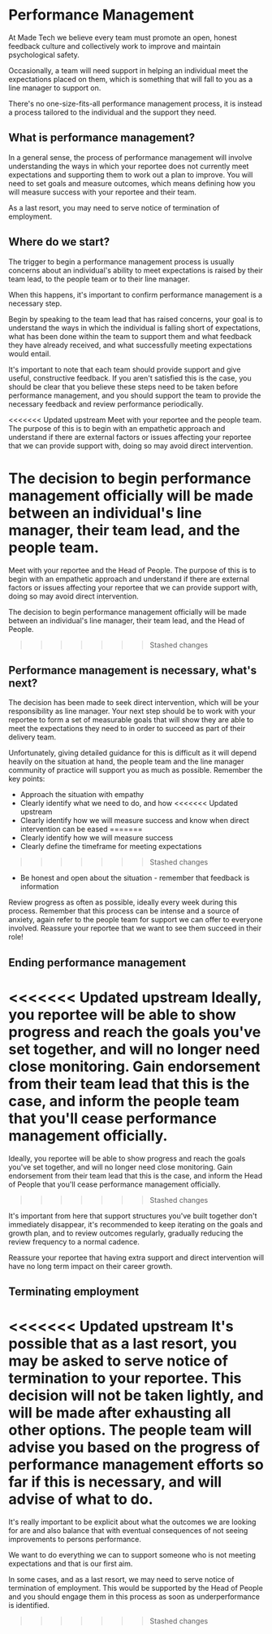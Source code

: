 # Performance Management

At Made Tech we believe every team must promote an open, honest feedback culture and collectively work to improve and maintain psychological safety.

Occasionally, a team will need support in helping an individual meet the expectations placed on them, which is something that will fall to you as a line manager to support on.

There's no one-size-fits-all performance management process, it is instead a process tailored to the individual and the support they need.

## What is performance management?

In a general sense, the process of performance management will involve understanding the ways in which your reportee does not currently meet expectations and supporting them to work out a plan to improve. You will need to set goals and measure outcomes, which means defining how you will measure success with your reportee and their team.

As a last resort, you may need to serve notice of termination of employment.

## Where do we start?

The trigger to begin a performance management process is usually concerns about an individual's ability to meet expectations is raised by their team lead, to the people team or to their line manager.

When this happens, it's important to confirm performance management is a necessary step.

Begin by speaking to the team lead that has raised concerns, your goal is to understand the ways in which the individual is falling short of expectations, what has been done within the team to support them and what feedback they have already received, and what successfully meeting expectations would entail.

It's important to note that each team should provide support and give useful, constructive feedback. If you aren't satisfied this is the case, you should be clear that you believe these steps need to be taken before performance management, and you should support the team to provide the necessary feedback and review performance periodically.

<<<<<<< Updated upstream
Meet with your reportee and the people team. The purpose of this is to begin with an empathetic approach and understand if there are external factors or issues affecting your reportee that we can provide support with, doing so may avoid direct intervention.

The decision to begin performance management officially will be made between an individual's line manager, their team lead, and the people team.
=======
Meet with your reportee and the Head of People. The purpose of this is to begin with an empathetic approach and understand if there are external factors or issues affecting your reportee that we can provide support with, doing so may avoid direct intervention.

The decision to begin performance management officially will be made between an individual's line manager, their team lead, and the Head of People.
>>>>>>> Stashed changes

## Performance management is necessary, what's next?

The decision has been made to seek direct intervention, which will be your responsibility as line manager. Your next step should be to work with your reportee to form a set of measurable goals that will show they are able to meet the expectations they need to in order to succeed as part of their delivery team.

Unfortunately, giving detailed guidance for this is difficult as it will depend heavily on the situation at hand, the people team and the line manager community of practice will support you as much as possible. Remember the key points:
 - Approach the situation with empathy
 - Clearly identify what we need to do, and how
<<<<<<< Updated upstream
 - Clearly identify how we will measure success and know when direct intervention can be eased
=======
 - Clearly identify how we will measure success
 - Clearly define the timeframe for meeting expectations
>>>>>>> Stashed changes
 - Be honest and open about the situation - remember that feedback is information

Review progress as often as possible, ideally every week during this process. Remember that this process can be intense and a source of anxiety, again refer to the people team for support we can offer to everyone involved. Reassure your reportee that we want to see them succeed in their role!

## Ending performance management

<<<<<<< Updated upstream
Ideally, you reportee will be able to show progress and reach the goals you've set together, and will no longer need close monitoring. Gain endorsement from their team lead that this is the case, and inform the people team that you'll cease performance management officially.
=======
Ideally, you reportee will be able to show progress and reach the goals you've set together, and will no longer need close monitoring. Gain endorsement from their team lead that this is the case, and inform the Head of People that you'll cease performance management officially.
>>>>>>> Stashed changes

It's important from here that support structures you've built together don't immediately disappear, it's recommended to keep iterating on the goals and growth plan, and to review outcomes regularly, gradually reducing the review frequency to a normal cadence.

Reassure your reportee that having extra support and direct intervention will have no long term impact on their career growth.

## Terminating employment

<<<<<<< Updated upstream
It's possible that as a last resort, you may be asked to serve notice of termination to your reportee. This decision will not be taken lightly, and will be made after exhausting all other options. The people team will advise you based on the progress of performance management efforts so far if this is necessary, and will advise of what to do.
=======
It's really important to be explicit about what the outcomes we are looking for are and also balance that with eventual consequences of not seeing improvements to  persons performance.

We want to do everything we can to support someone who is not meeting expectations and that is our first aim.

In some cases, and as a last resort, we may need to serve notice of termination of employment. This would be supported by the Head of People and you should engage them in this process as soon as underperformance is identified.
>>>>>>> Stashed changes
